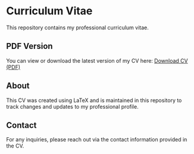 # Curriculum Vitae

This repository contains my professional curriculum vitae.

## PDF Version

You can view or download the latest version of my CV here:
[Download CV (PDF)](./cv.pdf)

## About

This CV was created using LaTeX and is maintained in this repository to track changes and updates to my professional profile.

## Contact

For any inquiries, please reach out via the contact information provided in the CV.
